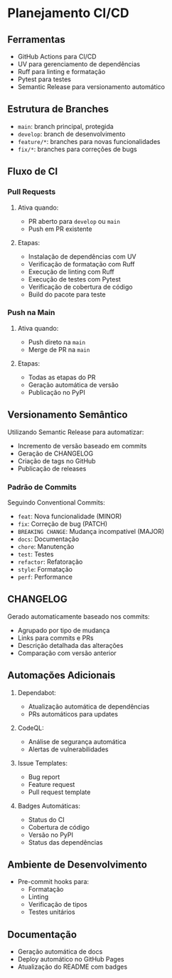 # Planejamento CI/CD

## Ferramentas
- GitHub Actions para CI/CD
- UV para gerenciamento de dependências
- Ruff para linting e formatação
- Pytest para testes
- Semantic Release para versionamento automático

## Estrutura de Branches
- `main`: branch principal, protegida
- `develop`: branch de desenvolvimento
- `feature/*`: branches para novas funcionalidades
- `fix/*`: branches para correções de bugs

## Fluxo de CI

### Pull Requests
1. Ativa quando:
   - PR aberto para `develop` ou `main`
   - Push em PR existente

2. Etapas:
   - Instalação de dependências com UV
   - Verificação de formatação com Ruff
   - Execução de linting com Ruff
   - Execução de testes com Pytest
   - Verificação de cobertura de código
   - Build do pacote para teste

### Push na Main
1. Ativa quando:
   - Push direto na `main`
   - Merge de PR na `main`

2. Etapas:
   - Todas as etapas do PR
   - Geração automática de versão
   - Publicação no PyPI

## Versionamento Semântico
Utilizando Semantic Release para automatizar:
- Incremento de versão baseado em commits
- Geração de CHANGELOG
- Criação de tags no GitHub
- Publicação de releases

### Padrão de Commits
Seguindo Conventional Commits:
- `feat`: Nova funcionalidade (MINOR)
- `fix`: Correção de bug (PATCH)
- `BREAKING CHANGE`: Mudança incompatível (MAJOR)
- `docs`: Documentação
- `chore`: Manutenção
- `test`: Testes
- `refactor`: Refatoração
- `style`: Formatação
- `perf`: Performance

## CHANGELOG
Gerado automaticamente baseado nos commits:
- Agrupado por tipo de mudança
- Links para commits e PRs
- Descrição detalhada das alterações
- Comparação com versão anterior

## Automações Adicionais
1. Dependabot:
   - Atualização automática de dependências
   - PRs automáticos para updates

2. CodeQL:
   - Análise de segurança automática
   - Alertas de vulnerabilidades

3. Issue Templates:
   - Bug report
   - Feature request
   - Pull request template

4. Badges Automáticas:
   - Status do CI
   - Cobertura de código
   - Versão no PyPI
   - Status das dependências

## Ambiente de Desenvolvimento
- Pre-commit hooks para:
  - Formatação
  - Linting
  - Verificação de tipos
  - Testes unitários

## Documentação
- Geração automática de docs
- Deploy automático no GitHub Pages
- Atualização do README com badges

